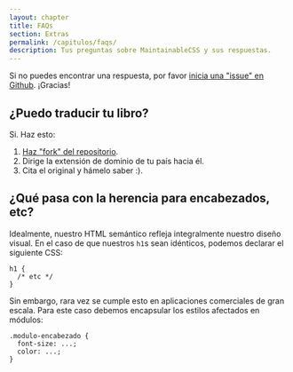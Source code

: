```yaml
---
layout: chapter
title: FAQs
section: Extras
permalink: /capitulos/faqs/
description: Tus preguntas sobre MaintainableCSS y sus respuestas.
---
```


Si no puedes encontrar una respuesta, por favor [inicia una "issue" en Github](https://github.com/adamsilver/maintainablecss.com/issues/new). ¡Gracias!

## ¿Puedo traducir tu libro?

Si. Haz esto:

1. [Haz "fork" del repositorio](https://github.com/adamsilver/maintainablecss.com/).
2. Dirige la extensión de dominio de tu país hacia él.
3. Cita el original y hámelo saber :).

## ¿Qué pasa con la herencia para encabezados, etc?

Idealmente, nuestro HTML semántico refleja integralmente nuestro diseño visual. En el caso de que nuestros `h1`s sean idénticos, podemos declarar el siguiente CSS:

	h1 {
      /* etc */
	}

Sin embargo, rara vez se cumple esto en aplicaciones comerciales de gran escala. Para este caso debemos encapsular los estilos afectados en módulos:

	.modulo-encabezado {
	  font-size: ...;
	  color: ...;
	}
